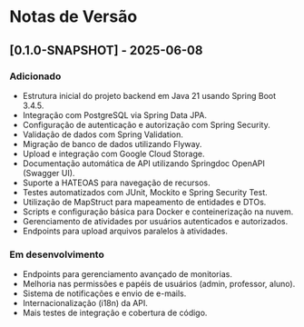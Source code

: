 # Notas de Versão
## [0.1.0-SNAPSHOT] - 2025-06-08

### Adicionado
- Estrutura inicial do projeto backend em Java 21 usando Spring Boot 3.4.5.
- Integração com PostgreSQL via Spring Data JPA.
- Configuração de autenticação e autorização com Spring Security.
- Validação de dados com Spring Validation.
- Migração de banco de dados utilizando Flyway.
- Upload e integração com Google Cloud Storage.
- Documentação automática de API utilizando Springdoc OpenAPI (Swagger UI).
- Suporte a HATEOAS para navegação de recursos.
- Testes automatizados com JUnit, Mockito e Spring Security Test.
- Utilização de MapStruct para mapeamento de entidades e DTOs.
- Scripts e configuração básica para Docker e conteinerização na nuvem.
- Gerenciamento de atividades por usuários autenticados e autorizados.
- Endpoints para upload arquivos paralelos à atividades.

### Em desenvolvimento
- Endpoints para gerenciamento avançado de monitorias.
- Melhoria nas permissões e papéis de usuários (admin, professor, aluno).
- Sistema de notificações e envio de e-mails.
- Internacionalização (i18n) da API.
- Mais testes de integração e cobertura de código.